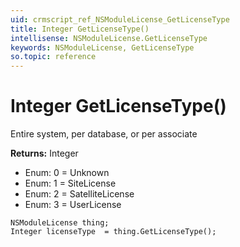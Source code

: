 ```yaml
---
uid: crmscript_ref_NSModuleLicense_GetLicenseType
title: Integer GetLicenseType()
intellisense: NSModuleLicense.GetLicenseType
keywords: NSModuleLicense, GetLicenseType
so.topic: reference
---
```


# Integer GetLicenseType()

Entire system, per database, or per associate

**Returns:** Integer

* Enum: 0 = Unknown
* Enum: 1 = SiteLicense
* Enum: 2 = SatelliteLicense
* Enum: 3 = UserLicense

```crmscript
NSModuleLicense thing;
Integer licenseType  = thing.GetLicenseType();
```

